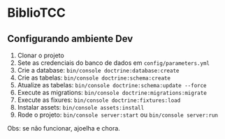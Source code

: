 # BiblioTCC

## Configurando ambiente Dev
1. Clonar o projeto
2. Sete as credenciais do banco de dados em `config/parameters.yml` 
3. Crie a database: `bin/console doctrine:database:create`
4. Crie as tabelas: `bin/console doctrine:schema:create`
5. Atualize as tabelas: `bin/console doctrine:schema:update --force`
6. Execute as migrations: `bin/console doctrine:migrations:migrate`
7. Execute as fixures: `bin/console doctrine:fixtures:load` 
8. Instalar assets: `bin/console assets:install`
9. Rode o projeto: `bin/console server:start` ou `bin/console server:run`

Obs: se não funcionar, ajoelha e chora.


